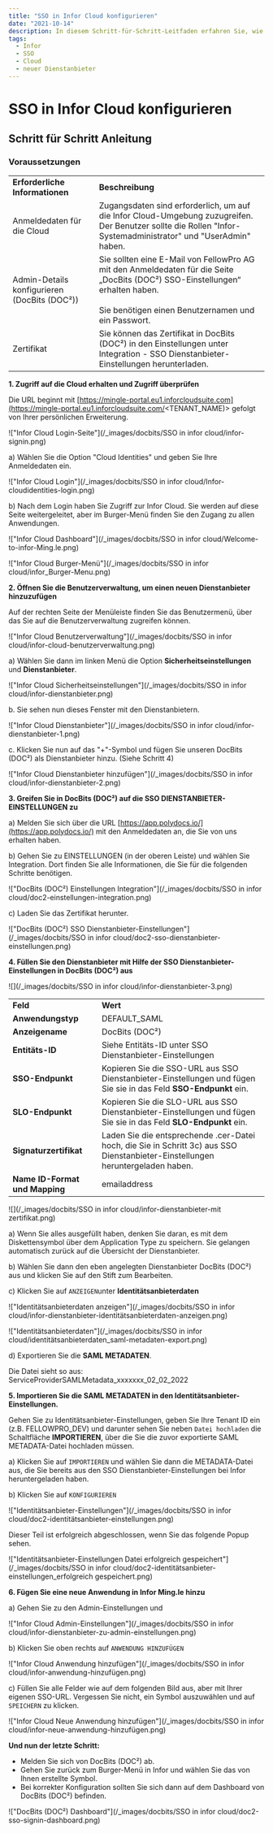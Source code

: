 ```yaml
---
title: "SSO in Infor Cloud konfigurieren"
date: "2021-10-14"
description: In diesem Schritt-für-Schritt-Leitfaden erfahren Sie, wie Sie SSO in Infor Cloud konfigurieren. Wir beginnen mit den Voraussetzungen, dem Zugriff auf die Cloud und der Überprüfung, um einen neuen Dienstanbieter hinzuzufügen.
tags:
  - Infor
  - SSO
  - Cloud
  - neuer Dienstanbieter
---
```


# SSO in Infor Cloud konfigurieren

## Schritt für Schritt Anleitung

### **Voraussetzungen**

<table><tbody><tr><td><strong>Erforderliche Informationen</strong></td><td><strong>Beschreibung</strong></td></tr><tr><td>Anmeldedaten für die Cloud</td><td>Zugangsdaten sind erforderlich, um auf die Infor Cloud-Umgebung zuzugreifen.<br>Der Benutzer sollte die Rollen "Infor-Systemadministrator" und "UserAdmin" haben.</td></tr><tr><td>Admin-Details konfigurieren (DocBits (DOC²))</td><td>Sie sollten eine E-Mail von FellowPro AG mit den Anmeldedaten für die Seite „DocBits (DOC²) SSO-Einstellungen“ erhalten haben.<br><br>Sie benötigen einen Benutzernamen und ein Passwort.<br></td></tr><tr><td>Zertifikat</td><td>Sie können das Zertifikat in DocBits (DOC²) in den Einstellungen unter Integration - SSO Dienstanbieter-Einstellungen herunterladen.</td></tr></tbody></table>

**1\. Zugriff auf die Cloud erhalten und Zugriff überprüfen**

Die URL beginnt mit [https://mingle-portal.eu1.inforcloudsuite.com](https://mingle-portal.eu1.inforcloudsuite.com/<TENANT\_NAME)\> gefolgt von Ihrer persönlichen Erweiterung.

!["Infor Cloud Login-Seite"](/_images/docbits/SSO in infor cloud/infor-signin.png)

a) Wählen Sie die Option "Cloud Identities" und geben Sie Ihre Anmeldedaten ein.

!["Infor Cloud Login"](/_images/docbits/SSO in infor cloud/Infor-cloudidentities-login.png)

b) Nach dem Login haben Sie Zugriff zur Infor Cloud. Sie werden auf diese Seite weitergeleitet, aber im Burger-Menü finden Sie den Zugang zu allen Anwendungen.

!["Infor Cloud Dashboard"](/_images/docbits/SSO in infor cloud/Welcome-to-infor-Ming.le.png)

!["Infor Cloud Burger-Menü"](/_images/docbits/SSO in infor cloud/infor_Burger-Menu.png)

**2\. Öffnen Sie die Benutzerverwaltung, um einen neuen Dienstanbieter hinzuzufügen**

Auf der rechten Seite der Menüleiste finden Sie das Benutzermenü, über das Sie auf die Benutzerverwaltung zugreifen können.

!["Infor Cloud Benutzerverwaltung"](/_images/docbits/SSO in infor cloud/infor-cloud-benutzerverwaltung.png)

a) Wählen Sie dann im linken Menü die Option **Sicherheitseinstellungen** und **Dienstanbieter**.

!["Infor Cloud Sicherheitseinstellungen"](/_images/docbits/SSO in infor cloud/infor-dienstanbieter.png)

b. Sie sehen nun dieses Fenster mit den Dienstanbietern.

!["Infor Cloud Dienstanbieter"](/_images/docbits/SSO in infor cloud/infor-dienstanbieter-1.png)

c. Klicken Sie nun auf das "+"-Symbol und fügen Sie unseren DocBits (DOC²) als Dienstanbieter hinzu. (Siehe Schritt 4)

!["Infor Cloud Dienstanbieter hinzufügen"](/_images/docbits/SSO in infor cloud/infor-dienstanbieter-2.png)

**3\. Greifen Sie in DocBits (DOC²) auf die SSO DIENSTANBIETER-EINSTELLUNGEN zu**

a) Melden Sie sich über die URL [https://app.polydocs.io/](https://app.polydocs.io/) mit den Anmeldedaten an, die Sie von uns erhalten haben.

b) Gehen Sie zu EINSTELLUNGEN (in der oberen Leiste) und wählen Sie Integration.
Dort finden Sie alle Informationen, die Sie für die folgenden Schritte benötigen.

!["DocBits (DOC²) Einstellungen Integration"](/_images/docbits/SSO in infor cloud/doc2-einstellungen-integration.png)

c) Laden Sie das Zertifikat herunter.

!["DocBits (DOC²) SSO Dienstanbieter-Einstellungen"](/_images/docbits/SSO in infor cloud/doc2-sso-dienstanbieter-einstellungen.png)

**4\. Füllen Sie den Dienstanbieter mit Hilfe der SSO Dienstanbieter-Einstellungen in DocBits (DOC²) aus**

![](/_images/docbits/SSO in infor cloud/infor-dienstanbieter-3.png)

<table><tbody><tr><td><strong>Feld</strong></td><td><strong>Wert</strong></td></tr><tr><td><strong>Anwendungstyp</strong></td><td>DEFAULT_SAML</td></tr><tr><td><strong>Anzeigename</strong></td><td>DocBits (DOC²)</td></tr><tr><td><strong>Entitäts-ID</strong></td><td>Siehe Entitäts-ID unter SSO Dienstanbieter-Einstellungen</td></tr><tr><td><strong>SSO-Endpunkt</strong></td><td>Kopieren Sie die SSO-URL aus SSO Dienstanbieter-Einstellungen und fügen Sie sie in das Feld <strong>SSO-Endpunkt</strong> ein.</td></tr><tr><td><strong>SLO-Endpunkt</strong></td><td>Kopieren Sie die SLO-URL aus SSO Dienstanbieter-Einstellungen und fügen Sie sie in das Feld <strong>SLO-Endpunkt</strong> ein.</td></tr><tr><td><strong>Signaturzertifikat</strong></td><td>Laden Sie die entsprechende .cer-Datei hoch, die Sie in Schritt 3c) aus SSO Dienstanbieter-Einstellungen heruntergeladen haben.</td></tr><tr><td><strong>Name ID-Format und Mapping</strong></td><td>emailaddress</td></tr></tbody></table>

![](/_images/docbits/SSO in infor cloud/infor-dienstanbieter-mit zertifikat.png)

a) Wenn Sie alles ausgefüllt haben, denken Sie daran, es mit dem Diskettensymbol über dem Application Type zu speichern. Sie gelangen automatisch zurück auf die Übersicht der Dienstanbieter.

b) Wählen Sie dann den eben angelegten Dienstanbieter DocBits (DOC²) aus und klicken Sie auf den Stift zum Bearbeiten.

c) Klicken Sie auf `ANZEIGEN`unter **Identitätsanbieterdaten** 

!["Identitätsanbieterdaten anzeigen"](/_images/docbits/SSO in infor cloud/infor-dienstanbieter-identitätsanbieterdaten-anzeigen.png)

!["Identitätsanbieterdaten"](/_images/docbits/SSO in infor cloud/identitätsanbieterdaten_saml-metadaten-export.png)

d) Exportieren Sie die **SAML METADATEN**.

Die Datei sieht so aus: ServiceProviderSAMLMetadata_xxxxxxx_02_02_2022

**5\. Importieren Sie die SAML METADATEN in den Identitätsanbieter-Einstellungen.**

Gehen Sie zu Identitätsanbieter-Einstellungen, geben Sie Ihre Tenant ID ein (z.B. FELLOWPRO_DEV) und darunter sehen Sie neben `Datei hochladen` die Schaltfläche **IMPORTIEREN**, über die Sie die zuvor exportierte SAML METADATA-Datei hochladen müssen.

a) Klicken Sie auf `IMPORTIEREN` und wählen Sie dann die METADATA-Datei aus, die Sie bereits aus den SSO Dienstanbieter-Einstellungen bei Infor heruntergeladen haben.

b) Klicken Sie auf `KONFIGURIEREN`

!["Identitätsanbieter-Einstellungen"](/_images/docbits/SSO in infor cloud/doc2-identitätsanbieter-einstellungen.png)

Dieser Teil ist erfolgreich abgeschlossen, wenn Sie das folgende Popup sehen.

!["Identitätsanbieter-Einstellungen Datei erfolgreich gespeichert"](/_images/docbits/SSO in infor cloud/doc2-identitätsanbieter-einstellungen_erfolgreich gespeichert.png)

**6\. Fügen Sie eine neue Anwendung in Infor Ming.le hinzu**

a) Gehen Sie zu den Admin-Einstellungen und

!["Infor Cloud Admin-Einstellungen"](/_images/docbits/SSO in infor cloud/infor-dienstanbieter-zu-admin-einstellungen.png)

b) Klicken Sie oben rechts auf `ANWENDUNG HINZUFÜGEN`

!["Infor Cloud Anwendung hinzufügen"](/_images/docbits/SSO in infor cloud/infor-anwendung-hinzufügen.png)

c) Füllen Sie alle Felder wie auf dem folgenden Bild aus, aber mit Ihrer eigenen SSO-URL. Vergessen Sie nicht, ein Symbol auszuwählen und auf `SPEICHERN` zu klicken.

!["Infor Cloud Neue Anwendung hinzufügen"](/_images/docbits/SSO in infor cloud/infor-neue-anwendung-hinzufügen.png)

**Und nun der letzte Schritt:**

- Melden Sie sich von DocBits (DOC²) ab.
- Gehen Sie zurück zum Burger-Menü in Infor und wählen Sie das von Ihnen erstellte Symbol.
- Bei korrekter Konfiguration sollten Sie sich dann auf dem Dashboard von DocBits (DOC²) befinden.

!["DocBits (DOC²) Dashboard"](/_images/docbits/SSO in infor cloud/doc2-sso-signin-dashboard.png)